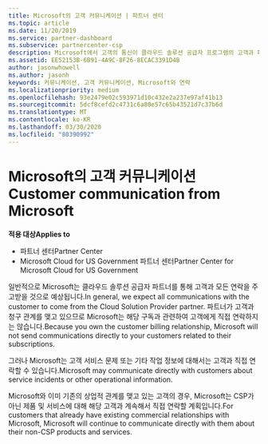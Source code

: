 ```yaml
---
title: Microsoft의 고객 커뮤니케이션 | 파트너 센터
ms.topic: article
ms.date: 11/20/2019
ms.service: partner-dashboard
ms.subservice: partnercenter-csp
description: Microsoft에서 고객의 통신이 클라우드 솔루션 공급자 프로그램의 고객과 파트너 사이에서 발생 하는 방식을 알아보세요.
ms.assetid: EE52153B-6B91-4A9C-8F26-8ECAC3391D4B
author: jasonwhowell
ms.author: jasonh
keywords: 커뮤니케이션, 고객 커뮤니케이션, Microsoft와 연락
ms.localizationpriority: medium
ms.openlocfilehash: 93e2479e02c593971d10c432e2a237e97af41b13
ms.sourcegitcommit: 5dcf8cefd2c4731c6a80e57c65b43521d7c37b6d
ms.translationtype: MT
ms.contentlocale: ko-KR
ms.lasthandoff: 03/30/2020
ms.locfileid: "80390992"
---
```

# <a name="customer-communication-from-microsoft"></a><span data-ttu-id="8697a-104">Microsoft의 고객 커뮤니케이션</span><span class="sxs-lookup"><span data-stu-id="8697a-104">Customer communication from Microsoft</span></span>

<span data-ttu-id="8697a-105">**적용 대상**</span><span class="sxs-lookup"><span data-stu-id="8697a-105">**Applies to**</span></span>

-  <span data-ttu-id="8697a-106">파트너 센터</span><span class="sxs-lookup"><span data-stu-id="8697a-106">Partner Center</span></span>
-  <span data-ttu-id="8697a-107">Microsoft Cloud for US Government 파트너 센터</span><span class="sxs-lookup"><span data-stu-id="8697a-107">Partner Center for Microsoft Cloud for US Government</span></span>


<span data-ttu-id="8697a-108">일반적으로 Microsoft는 클라우드 솔루션 공급자 파트너를 통해 고객과 모든 연락을 주고받을 것으로 예상됩니다.</span><span class="sxs-lookup"><span data-stu-id="8697a-108">In general, we expect all communications with the customer to come from the Cloud Solution Provider partner.</span></span> <span data-ttu-id="8697a-109">파트너가 고객과 청구 관계를 맺고 있으므로 Microsoft는 해당 구독과 관련하여 고객에게 직접 연락하지는 않습니다.</span><span class="sxs-lookup"><span data-stu-id="8697a-109">Because you own the customer billing relationship, Microsoft will not send communications directly to your customers related to their subscriptions.</span></span>

<span data-ttu-id="8697a-110">그러나 Microsoft는 고객 서비스 문제 또는 기타 작업 정보에 대해서는 고객과 직접 연락할 수 있습니다.</span><span class="sxs-lookup"><span data-stu-id="8697a-110">Microsoft may communicate directly with customers about service incidents or other operational information.</span></span>

<span data-ttu-id="8697a-111">Microsoft와 이미 기존의 상업적 관계를 맺고 있는 고객의 경우, Microsoft는 CSP가 아닌 제품 및 서비스에 대해 해당 고객과 계속해서 직접 연락할 계획입니다.</span><span class="sxs-lookup"><span data-stu-id="8697a-111">For customers that already have existing commercial relationships with Microsoft, Microsoft will continue to communicate directly with them about their non-CSP products and services.</span></span>

 

 



